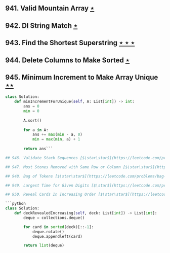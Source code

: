 ## 941. Valid Mountain Array [$\star$](https://leetcode.com/problems/valid-mountain-array)

## 942. DI String Match [$\star$](https://leetcode.com/problems/di-string-match)

## 943. Find the Shortest Superstring [$\star\star\star$](https://leetcode.com/problems/find-the-shortest-superstring)

## 944. Delete Columns to Make Sorted [$\star$](https://leetcode.com/problems/delete-columns-to-make-sorted)

## 945. Minimum Increment to Make Array Unique [$\star\star$](https://leetcode.com/problems/minimum-increment-to-make-array-unique)

```python
class Solution:
    def minIncrementForUnique(self, A: List[int]) -> int:
        ans = 0
        min = 0
        
        A.sort()
        
        for a in A:
            ans += max(min - a, 0)
            min = max(min, a) + 1
        
        return ans```

## 946. Validate Stack Sequences [$\star\star$](https://leetcode.com/problems/validate-stack-sequences)

## 947. Most Stones Removed with Same Row or Column [$\star\star$](https://leetcode.com/problems/most-stones-removed-with-same-row-or-column)

## 948. Bag of Tokens [$\star\star$](https://leetcode.com/problems/bag-of-tokens)

## 949. Largest Time for Given Digits [$\star$](https://leetcode.com/problems/largest-time-for-given-digits)

## 950. Reveal Cards In Increasing Order [$\star\star$](https://leetcode.com/problems/reveal-cards-in-increasing-order)

```python
class Solution:
    def deckRevealedIncreasing(self, deck: List[int]) -> List[int]:
        deque = collections.deque()

        for card in sorted(deck)[::-1]:
            deque.rotate()
            deque.appendleft(card)

        return list(deque)
```
